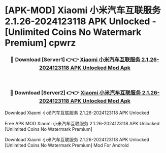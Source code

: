 # [APK-MOD] Xiaomi 小米汽车互联服务 2.1.26-2024123118 APK Unlocked - [Unlimited Coins No Watermark Premium] cpwrz



<div align="center">
<h3>🔴 Download [Server1] 👉👉 <a href="https://momento.my/?title=Xiaomi_小米汽车互联服务_2.1.26-2024123118_APK_Unlocked">Xiaomi 小米汽车互联服务 2.1.26-2024123118 APK Unlocked Mod Apk</a></h3><br>

<h3>🔴 Download [Server2] 👉👉 <a href="https://momento.my/?title=Xiaomi_小米汽车互联服务_2.1.26-2024123118_APK_Unlocked">Xiaomi 小米汽车互联服务 2.1.26-2024123118 APK Unlocked Mod Apk</a></h3>
</div>



Download Xiaomi 小米汽车互联服务 2.1.26-2024123118 APK Unlocked 

Free APK MOD Xiaomi 小米汽车互联服务 2.1.26-2024123118 APK Unlocked [Unlimited Coins No Watermark Premium]

Download Xiaomi 小米汽车互联服务 2.1.26-2024123118 APK Unlocked [Unlimited Coins No Watermark Premium] Mod For Android

